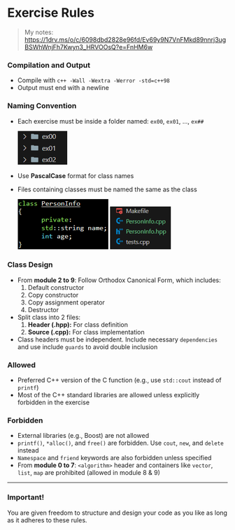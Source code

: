 # Exercise Rules

> My notes: <https://1drv.ms/o/c/6098dbd2828e96fd/Ev69y9N7VnFMkd89nnrj3ugBSWhWnjFh7Kwyn3_HRVOOsQ?e=FnHM6w>

### Compilation and Output
- Compile with `c++ -Wall -Wextra -Werror -std=c++98`
- Output must end with a newline  

### Naming Convention
- Each exercise must be inside a folder named: `ex00`, `ex01`, ..., `ex##`

    ![relative](img/rule_1.png)
- Use **PascalCase** format for class names  
- Files containing classes must be named the same as the class

  ![relative](img/rule_2.png)  ![relative](img/rule_3.png)

### Class Design
- From **module 2 to 9**: Follow Orthodox Canonical Form, which includes:  
  1. Default constructor  
  2. Copy constructor  
  3. Copy assignment operator  
  4. Destructor  
- Split class into 2 files:  
  1. **Header (.hpp):** For class definition  
  2. **Source (.cpp):** For class implementation  
- Class headers must be independent. Include necessary `dependencies` and use include `guards` to avoid double inclusion  


### Allowed
- Preferred C++ version of the C function (e.g., use `std::cout` instead of `printf`)  
- Most of the C++ standard libraries are allowed unless explicitly forbidden in the exercise



### Forbidden
- External libraries (e.g., Boost) are not allowed  
- `printf()`, `*alloc()`, and `free()` are forbidden. Use `cout`, `new`, and `delete` instead  
- `Namespace` and `friend` keywords are also forbidden unless specified  
- From **module 0 to 7**: `<algorithm>` header and containers like `vector`, `list`, `map` are prohibited (allowed in module 8 & 9)  

---

### **Important!**  
You are given freedom to structure and design your code as you like as long as it adheres to these rules.
